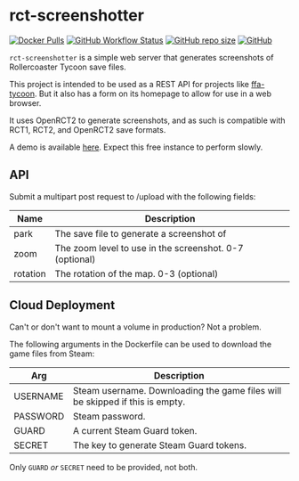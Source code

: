 # rct-screenshotter

[![Docker Pulls](https://img.shields.io/docker/pulls/corysanin/rct-screenshotter)](https://hub.docker.com/r/corysanin/rct-screenshotter)
[![GitHub Workflow Status](https://img.shields.io/github/actions/workflow/status/CorySanin/rct-screenshotter/docker-image.yml)](https://github.com/CorySanin/rct-screenshotter/actions)
[![GitHub repo size](https://img.shields.io/github/repo-size/CorySanin/rct-screenshotter)](https://github.com/CorySanin/rct-screenshotter)
[![GitHub](https://img.shields.io/github/license/CorySanin/rct-screenshotter)](https://github.com/CorySanin/rct-screenshotter/blob/master/LICENSE)

`rct-screenshotter` is a simple web server that generates screenshots of Rollercoaster Tycoon save files.

This project is intended to be used as a REST API for projects like [ffa-tycoon](https://github.com/CorySanin/ffa-tycoon). But it also has a form on its homepage to allow for use in a web browser.

It uses OpenRCT2 to generate screenshots, and as such is compatible with RCT1, RCT2, and OpenRCT2 save formats.

A demo is available [here](https://screenshot.ffa-tycoon.com/). Expect this free instance to perform slowly.

## API

Submit a multipart post request to /upload with the following fields:

| Name     | Description                                             |
|----------|---------------------------------------------------------|
| park     | The save file to generate a screenshot of               |
| zoom     | The zoom level to use in the screenshot. 0-7 (optional) |
| rotation | The rotation of the map. 0-3 (optional)                 |

## Cloud Deployment

Can't or don't want to mount a volume in production? Not a problem.

The following arguments in the Dockerfile can be used to download the game files from Steam:

| Arg      | Description                                                                  |
|----------|------------------------------------------------------------------------------|
| USERNAME | Steam username. Downloading the game files will be skipped if this is empty. |
| PASSWORD | Steam password.                                                              |
| GUARD    | A current Steam Guard token.                                                 |
| SECRET   | The key to generate Steam Guard tokens.                                      |

Only `GUARD` *or* `SECRET` need to be provided, not both.